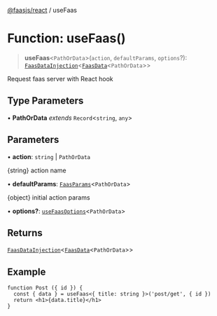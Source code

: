 [@faasjs/react](../README.md) / useFaas

# Function: useFaas()

> **useFaas**\<`PathOrData`\>(`action`, `defaultParams`, `options`?): [`FaasDataInjection`](../type-aliases/FaasDataInjection.md)\<[`FaasData`](../type-aliases/FaasData.md)\<`PathOrData`\>\>

Request faas server with React hook

## Type Parameters

• **PathOrData** *extends* `Record`\<`string`, `any`\>

## Parameters

• **action**: `string` \| `PathOrData`

{string} action name

• **defaultParams**: [`FaasParams`](../type-aliases/FaasParams.md)\<`PathOrData`\>

{object} initial action params

• **options?**: [`useFaasOptions`](../type-aliases/useFaasOptions.md)\<`PathOrData`\>

## Returns

[`FaasDataInjection`](../type-aliases/FaasDataInjection.md)\<[`FaasData`](../type-aliases/FaasData.md)\<`PathOrData`\>\>

## Example

```tsx
function Post ({ id }) {
  const { data } = useFaas<{ title: string }>('post/get', { id })
  return <h1>{data.title}</h1>
}
```
